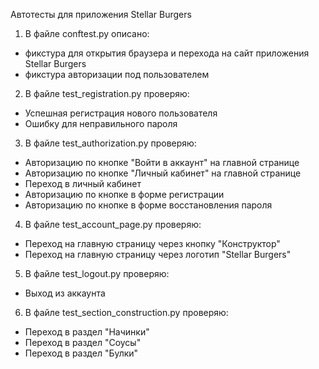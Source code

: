 Автотесты для приложения Stellar Burgers

1. В файле conftest.py описано:
* фикстура для открытия браузера и перехода на сайт приложения Stellar Burgers
* фикстура авторизации под пользователем

2. В файле test_registration.py проверяю:
* Успешная регистрация нового пользователя
* Ошибку для неправильного пароля

3. В файле test_authorization.py проверяю:
* Авторизацию по кнопке "Войти в аккаунт" на главной странице
* Авторизацию по кнопке "Личный кабинет" на главной странице
* Переход в личный кабинет
* Авторизацию по кнопке в форме регистрации
* Авторизацию по кнопке в форме восстановления пароля

4. В файле test_account_page.py проверяю:
* Переход на главную страницу через кнопку "Конструктор"
* Переход на главную страницу через логотип "Stellar Burgers"

5. В файле test_logout.py проверяю:
* Выход из аккаунта

6. В файле test_section_construction.py проверяю:
* Переход в раздел "Начинки"
* Переход в раздел "Соусы"
* Переход в раздел "Булки"
